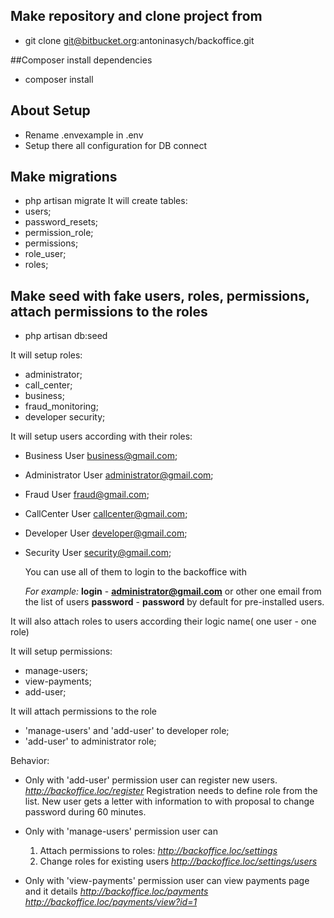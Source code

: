 ## Make repository and clone project from 
- git clone git@bitbucket.org:antoninasych/backoffice.git

##Composer install dependencies
- composer install

## About Setup
- Rename .envexample in .env
- Setup there all configuration for DB connect
 
## Make migrations
- php artisan migrate
  It will create tables:
- users;
- password_resets;
- permission_role;
- permissions;
- role_user;
- roles;


## Make seed with fake users, roles, permissions, attach permissions to the roles
- php artisan db:seed

It will setup roles:
- administrator;	 
- call_center; 	
- business;	 
- fraud_monitoring;	 	
- developer security;	
 
It will setup users according with their roles:
- Business User	business@gmail.com;	 
- Administrator User	administrator@gmail.com; 
- Fraud User	fraud@gmail.com;	 
- CallCenter User	callcenter@gmail.com;	 
- Developer User	developer@gmail.com;	 
- Security User	security@gmail.com;
  
  You can use all of them to login to the backoffice with 
  
  _For example:_
  **login** - **administrator@gmail.com** or other one email from the list of users
  **password** - **password** by default for pre-installed users.
  
        
It will also attach roles to users according their logic name( one user - one role)

It will setup permissions:
 - manage-users;
 - view-payments;
 - add-user;

It will attach permissions to the role 
 - 'manage-users' and 'add-user' to developer role;
 - 'add-user' to administrator role;

Behavior:

 - Only with 'add-user' permission user can register new users.
     _http://backoffice.loc/register_
     Registration needs to define role from the list.
     New user gets a letter with information to with proposal to change password during 60 minutes.
     
 - Only with 'manage-users' permission user can 
   1. Attach permissions to roles:
     _http://backoffice.loc/settings_
   2. Change roles for existing users
    _http://backoffice.loc/settings/users_
    
 - Only with 'view-payments'  permission user can view payments page and it details
    _http://backoffice.loc/payments_
    _http://backoffice.loc/payments/view?id=1_
 
 
 
 
 
 

